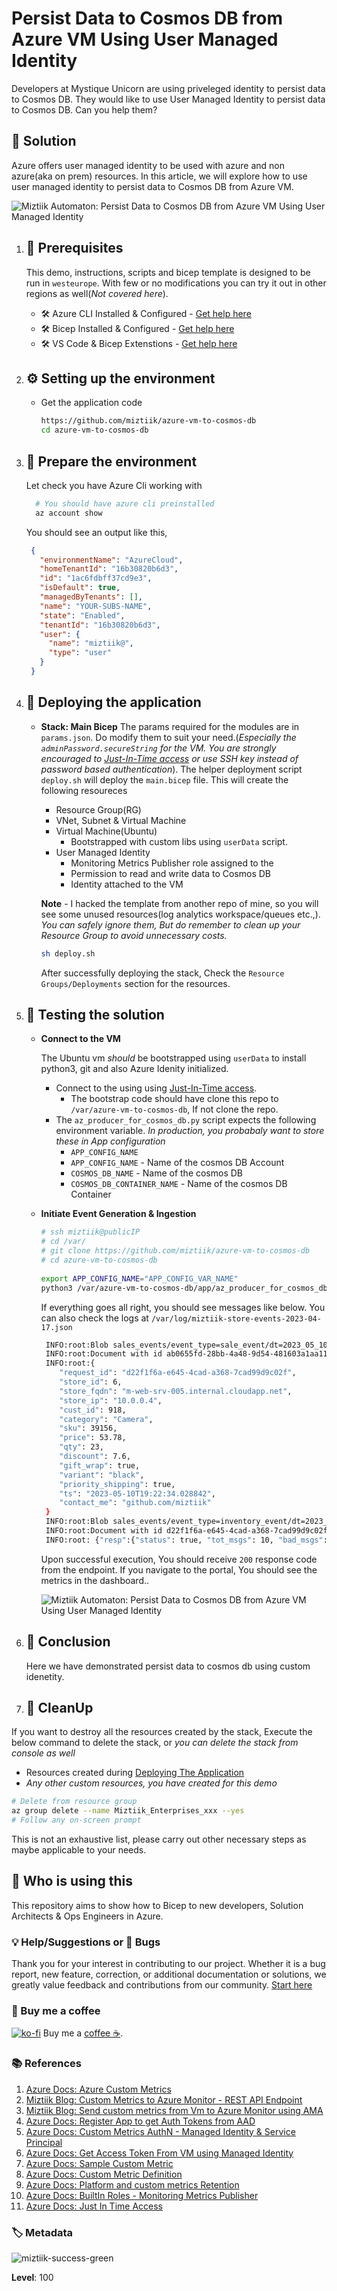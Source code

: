 # Persist Data to Cosmos DB from Azure VM Using User Managed Identity

Developers at Mystique Unicorn are using priveleged identity to persist data to Cosmos DB. They would like to use User Managed Identity to persist data to Cosmos DB. Can you help them?


## 🎯 Solution

Azure offers user managed identity to be used with azure and non azure(aka on prem) resources. In this article, we will explore how to use user managed identity to persist data to Cosmos DB from Azure VM.

![Miztiik Automaton: Persist Data to Cosmos DB from Azure VM Using User Managed Identity](images/miztiik_automation_persist_data_to_cosmos_db_from_azure_vm_architecture_001.png)

1. ## 🧰 Prerequisites

   This demo, instructions, scripts and bicep template is designed to be run in `westeurope`. With few or no modifications you can try it out in other regions as well(_Not covered here_).

   - 🛠 Azure CLI Installed & Configured - [Get help here](https://learn.microsoft.com/en-us/cli/azure/install-azure-cli)
   - 🛠 Bicep Installed & Configured - [Get help here](https://learn.microsoft.com/en-us/azure/azure-resource-manager/bicep/install)
   - 🛠 VS Code & Bicep Extenstions - [Get help here](https://learn.microsoft.com/en-us/azure/azure-resource-manager/bicep/install#vs-code-and-bicep-extension)

1. ## ⚙️ Setting up the environment

   - Get the application code

     ```bash
     https://github.com/miztiik/azure-vm-to-cosmos-db
     cd azure-vm-to-cosmos-db
     ```

1. ## 🚀 Prepare the environment

   Let check you have Azure Cli working with 

    ```bash
      # You should have azure cli preinstalled
      az account show
    ```

    You should see an output like this,

   ```json
    {
      "environmentName": "AzureCloud",
      "homeTenantId": "16b30820b6d3",
      "id": "1ac6fdbff37cd9e3",
      "isDefault": true,
      "managedByTenants": [],
      "name": "YOUR-SUBS-NAME",
      "state": "Enabled",
      "tenantId": "16b30820b6d3",
      "user": {
        "name": "miztiik@",
        "type": "user"
      }
    }
   ```

1. ## 🚀 Deploying the application

   - **Stack: Main Bicep**
     The params required for the modules are in `params.json`. Do modify them to suit your need.(_Especially the `adminPassword.secureString` for the VM. You are strongly encouraged to [Just-In-Time access][10] or use SSH key instead of password based authentication_). The helper deployment script `deploy.sh` will deploy the `main.bicep` file. This will create the following resoureces
     - Resource Group(RG)
     - VNet, Subnet & Virtual Machine
     - Virtual Machine(Ubuntu)
        - Bootstrapped with custom libs using `userData` script.
     - User Managed Identity
        - Monitoring Metrics Publisher role assigned to the 
        - Permission to read and write data to Cosmos DB
        - Identity attached to the VM
       
     **Note** - I hacked the template from another repo of mine, so you will see some unused resources(log analytics workspace/queues etc.,). _You can safely ignore them, But do remember to clean up your Resource Group to avoid unnecessary costs._

      ```bash
      sh deploy.sh
      ```

     After successfully deploying the stack, Check the `Resource Groups/Deployments` section for the resources.


1. ## 🔬 Testing the solution

   - **Connect to the VM**

      The Ubuntu vm _should_ be bootstrapped using `userData` to install python3, git and also Azure Idenity initialized.
      - Connect to the using using [Just-In-Time access][10].
         - The bootstrap code should have clone this repo to `/var/azure-vm-to-cosmos-db`, If not clone the repo.
      - The `az_producer_for_cosmos_db.py` script expects the following environment variable. _In production, you probabaly want to store these in App configuration_
         - `APP_CONFIG_NAME`
         - `APP_CONFIG_NAME` - Name of the cosmos DB Account
         - `COSMOS_DB_NAME` - Name of the cosmos DB
         - `COSMOS_DB_CONTAINER_NAME` - Name of the cosmos DB Container


    - **Initiate Event Generation & Ingestion**

      ```bash
      # ssh miztiik@publicIP
      # cd /var/
      # git clone https://github.com/miztiik/azure-vm-to-cosmos-db
      # cd azure-vm-to-cosmos-db
     
      export APP_CONFIG_NAME="APP_CONFIG_VAR_NAME" 
      python3 /var/azure-vm-to-cosmos-db/app/az_producer_for_cosmos_db.py &
      ```

        If everything goes all right, you should see messages like below. You can also check the logs at `/var/log/miztiik-store-events-2023-04-17.json`

        ```bash
         INFO:root:Blob sales_events/event_type=sale_event/dt=2023_05_10/1683746549000636.json uploaded successfully
         INFO:root:Document with id ab0655fd-28bb-4a48-9d54-481603a1aa11 written to CosmosDB successfully
         INFO:root:{
            "request_id": "d22f1f6a-e645-4cad-a368-7cad99d9c02f",
            "store_id": 6,
            "store_fqdn": "m-web-srv-005.internal.cloudapp.net",
            "store_ip": "10.0.0.4",
            "cust_id": 918,
            "category": "Camera",
            "sku": 39156,
            "price": 53.78,
            "qty": 23,
            "discount": 7.6,
            "gift_wrap": true,
            "variant": "black",
            "priority_shipping": true,
            "ts": "2023-05-10T19:22:34.028842",
            "contact_me": "github.com/miztiik"
         }
         INFO:root:Blob sales_events/event_type=inventory_event/dt=2023_05_10/1683746554029194.json uploaded successfully
         INFO:root:Document with id d22f1f6a-e645-4cad-a368-7cad99d9c02f written to CosmosDB successfully
         INFO:root: {"resp":{"status": true, "tot_msgs": 10, "bad_msgs": 2, "sale_evnts": 7, "inventory_evnts": 3, "tot_sales": 510.67999999999995}} 
        ```

        Upon successful execution, You should receive `200` response code from the endpoint. If you navigate to the portal, You should see the metrics in the dashboard..

      ![Miztiik Automaton: Persist Data to Cosmos DB from Azure VM Using User Managed Identity](images/miztiik_automation_persist_data_to_cosmos_db_from_azure_vm_architecture_002.png)

  
     
1. ## 📒 Conclusion

    Here we have demonstrated persist data to cosmos db using custom idenetity.
  

1. ## 🧹 CleanUp

If you want to destroy all the resources created by the stack, Execute the below command to delete the stack, or _you can delete the stack from console as well_

- Resources created during [Deploying The Application](#-deploying-the-application)
- _Any other custom resources, you have created for this demo_

```bash
# Delete from resource group
az group delete --name Miztiik_Enterprises_xxx --yes
# Follow any on-screen prompt
```

This is not an exhaustive list, please carry out other necessary steps as maybe applicable to your needs.

## 📌 Who is using this

This repository aims to show how to Bicep to new developers, Solution Architects & Ops Engineers in Azure.

### 💡 Help/Suggestions or 🐛 Bugs

Thank you for your interest in contributing to our project. Whether it is a bug report, new feature, correction, or additional documentation or solutions, we greatly value feedback and contributions from our community. [Start here](/issues)

### 👋 Buy me a coffee

[![ko-fi](https://www.ko-fi.com/img/githubbutton_sm.svg)](https://ko-fi.com/Q5Q41QDGK) Buy me a [coffee ☕][900].

### 📚 References


1. [Azure Docs: Azure Custom Metrics][1]
1. [Miztiik Blog: Custom Metrics to Azure Monitor - REST API Endpoint][2]
1. [Miztiik Blog: Send custom metrics from Vm to Azure Monitor using AMA][3]
1. [Azure Docs: Register App to get Auth Tokens from AAD][3]
1. [Azure Docs: Custom Metrics AuthN - Managed Identity & Service Principal][4]
1. [Azure Docs: Get Access Token From VM using Managed Identity][5]
1. [Azure Docs: Sample Custom Metric][6]
1. [Azure Docs: Custom Metric Definition][7]
1. [Azure Docs: Platform and custom metrics Retention][8]
1. [Azure Docs: BuiltIn Roles - Monitoring Metrics Publisher][8]
1. [Azure Docs: Just In Time Access][10]

### 🏷️ Metadata

![miztiik-success-green](https://img.shields.io/badge/Miztiik:Automation:Level-100-green)

**Level**: 100

[1]: https://learn.microsoft.com/en-us/azure/azure-monitor/essentials/metrics-custom-overview
[2]: https://github.com/miztiik/azure-vm-to-cosmos-db
[3]: https://github.com/miztiik/send-vm-logs-to-azure-monitor
[4]: https://learn.microsoft.com/en-us/azure/azure-monitor/essentials/metrics-custom-overview#authentication
[5]: https://learn.microsoft.com/en-us/azure/active-directory/managed-identities-azure-resources/how-to-use-vm-token#get-a-token-using-curl
[6]: https://learn.microsoft.com/en-us/azure/azure-monitor/essentials/metrics-custom-overview#sample-custom-metric-publication
[7]: https://learn.microsoft.com/en-us/azure/azure-monitor/essentials/metrics-custom-overview#how-to-send-custom-metrics
[8]: https://learn.microsoft.com/en-us/azure/azure-monitor/essentials/data-platform-metrics#platform-and-custom-metrics
[9]: https://learn.microsoft.com/en-us/azure/role-based-access-control/built-in-roles#monitoring-metrics-publisher


[10]: https://learn.microsoft.com/en-us/azure/defender-for-cloud/just-in-time-access-usage

[100]: https://www.udemy.com/course/aws-cloud-security/?referralCode=B7F1B6C78B45ADAF77A9
[101]: https://www.udemy.com/course/aws-cloud-security-proactive-way/?referralCode=71DC542AD4481309A441
[102]: https://www.udemy.com/course/aws-cloud-development-kit-from-beginner-to-professional/?referralCode=E15D7FB64E417C547579
[103]: https://www.udemy.com/course/aws-cloudformation-basics?referralCode=93AD3B1530BC871093D6
[899]: https://www.udemy.com/user/n-kumar/
[900]: https://ko-fi.com/miztiik
[901]: https://ko-fi.com/Q5Q41QDGK